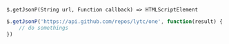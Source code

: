     $.getJsonP(String url, Function callback) => HTMLScriptElement

~~~js
$.getJsonP('https://api.github.com/repos/lytc/one', function(result) {
    // do somethings
})
~~~